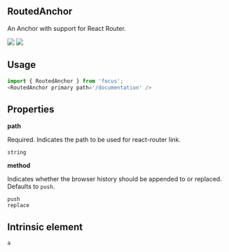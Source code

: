 ## RoutedAnchor
An Anchor with support for React Router.

[![](https://cdn-images-1.medium.com/fit/c/120/120/1*TD1P0HtIH9zF0UEH28zYtw.png)](https://storybook.specfocus.com/?selectedKind=RoutedAnchor&full=0&addons=0&stories=1&panelRight=0) [![](https://codesandbox.io/static/img/play-codesandbox.svg)](https://codesandbox.io/s/github/specfocus/focus-sandbox?initialpath=/routedanchor&module=%2Fsrc%2FRoutedAnchor.js)
## Usage

```javascript
import { RoutedAnchor } from 'focus';
<RoutedAnchor primary path='/documentation' />
```

## Properties

**path**

Required. Indicates the path to be used for react-router link.

```
string
```

**method**

Indicates whether the browser history should be appended to or 
      replaced. Defaults to `push`.

```
push
replace
```
  
## Intrinsic element

```
a
```